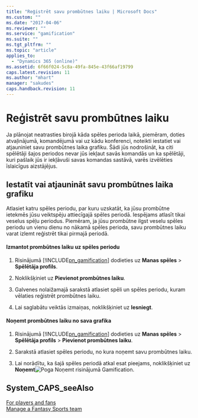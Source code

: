```yaml
---
title: "Reģistrēt savu prombūtnes laiku | Microsoft Docs"
ms.custom: ""
ms.date: "2017-04-06"
ms.reviewer: ""
ms.service: "gamification"
ms.suite: ""
ms.tgt_pltfrm: ""
ms.topic: "article"
applies_to: 
  - "Dynamics 365 (online)"
ms.assetid: 6f66f024-5c8a-49fa-845e-43f66af19799
caps.latest.revision: 11
ms.author: "mhart"
manager: "sakudes"
caps.handback.revision: 11
---
```

# Reģistrēt savu prombūtnes laiku
Ja plānojat neatrasties birojā kāda spēles perioda laikā, piemēram, doties atvaļinājumā, komandējumā vai uz kādu konferenci, noteikti iestatiet vai atjauniniet savu prombūtnes laika grafiku. Šādi jūs nodrošināt, ka citi spēlētāji šajos periodos nevar jūs iekļaut savās komandās un ka spēlētāji, kuri pašlaik jūs ir iekļāvuši savas komandas sastāvā, varēs izvēlēties īslaicīgus aizstājējus.  
  
## Iestatīt vai atjaunināt savu prombūtnes laika grafiku  
 Atlasiet katru spēles periodu, par kuru uzskatāt, ka jūsu prombūtne ietekmēs jūsu veiktspēju attiecīgajā spēles periodā. Iespējams atlasīt tikai veselus spēļu periodus. Piemēram, ja jūsu prombūtne ilgst veselu spēles periodu un vienu dienu no nākamā spēles perioda, savu prombūtnes laiku varat izlemt reģistrēt tikai pirmajā periodā.  
  
#### Izmantot prombūtnes laiku uz spēles periodu  
  
1.  Risinājumā [!INCLUDE[pn_gamification](../gamification/includes/pn-gamification-md.md)] dodieties uz **Manas spēles** \> **Spēlētāja profils**.  
  
2.  Noklikšķiniet uz **Pievienot prombūtnes laiku**.  
  
3.  Galvenes nolaižamajā sarakstā atlasiet spēli un spēles periodu, kuram vēlaties reģistrēt prombūtnes laiku.  
  
4.  Lai saglabātu veiktās izmaiņas, noklikšķiniet uz **Iesniegt**.  
  
#### Noņemt prombūtnes laiku no sava grafika  
  
1.  Risinājumā [!INCLUDE[pn_gamification](../gamification/includes/pn-gamification-md.md)] dodieties uz **Manas spēles** \> **Spēlētāja profils** \> **Pievienot prombūtnes laiku**.  
  
2.  Sarakstā atlasiet spēles periodu, no kura noņemt savu prombūtnes laiku.  
  
3.  Lai norādītu, ka šajā spēles periodā atkal esat pieejams, noklikšķiniet uz **Noņemt**![Poga Noņemt risinājumā Gamification](../gamification/media/remove-symbol-gamification.png "Poga Noņemt risinājumā Gamification").  
  
## System_CAPS_seeAlso  
 [For players and fans](http://msdn.microsoft.com/lv-lv/4aa06e76-6c87-424e-9068-58e706ddd7f9)   
 [Manage a Fantasy Sports team](http://msdn.microsoft.com/lv-lv/ce3d8906-0c19-4aac-aba6-e9385a21f18d)